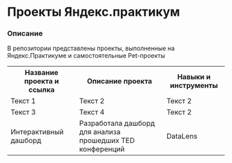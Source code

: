# Проекты Яндекс.практикум
### Описание  
В репозитории представлены проекты, выполненные на Яндекс.Практикуме и самостоятельные Pet-проекты
<table>
  <tr>
    <th><center>Название проекта и ссылка</center></th>
    <th><center>Описание проекта</center></th>
    <th><center>Навыки и инструменты</center></th>
  </tr>
  <tr>
    <td>Текст 1</td>
    <td>Текст 2</td>
    <td>Текст 2</td>
  </tr>
  <tr>
    <td>Текст 3</td>
    <td>Текст 4</td>
    <td>Текст 2</td>
  </tr>
  <tr>
    <td>Интерактивный дашборд</td>
    <td>Разработала дашборд для анализа прошедших TED конференций</td>
    <td>DataLens</td>
  </tr>
</table>
